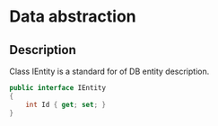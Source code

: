 # Data abstraction

## Description
 
Class IEntity is a standard for of DB entity description.

```csharp
public interface IEntity
{
    int Id { get; set; }
}
```


